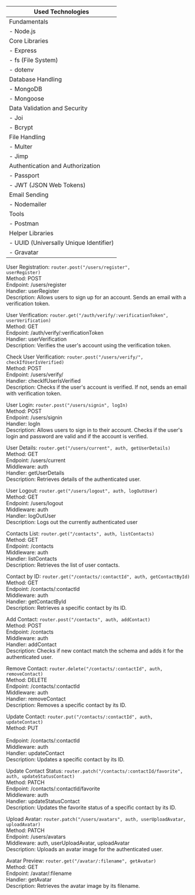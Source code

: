 | Used Technologies                      |
| -------------------------------------- |
| Fundamentals                           |
| - Node.js                              |
| Core Libraries                         |
| - Express                              |
| - fs (File System)                     |
| - dotenv                               |
| Database Handling                      |
| - MongoDB                              |
| - Mongoose                             |
| Data Validation and Security           |
| - Joi                                  |
| - Bcrypt                               |
| File Handling                          |
| - Multer                               |
| - Jimp                                 |
| Authentication and Authorization       |
| - Passport                             |
| - JWT (JSON Web Tokens)                |
| Email Sending                          |
| - Nodemailer                           |
| Tools                                  |
| - Postman                              |
| Helper Libraries                       |
| - UUID (Universally Unique Identifier) |
| - Gravatar                             |

User Registration:
<code>router.post("/users/register", userRegister)</code> </br>
Method: POST </br>
Endpoint: /users/register </br>
Handler: userRegister </br>
Description: Allows users to sign up for an account. Sends an email with a verification token. </br>

User Verification: `router.get("/auth/verify/:verificationToken", userVerification)` </br>
Method: GET </br>
Endpoint: /auth/verify/:verificationToken </br>
Handler: userVerification </br>
Description: Verifies the user's account using the verification token. </br>

Check User Verification: `router.post("/users/verify/", checkIfUserIsVerified)` </br>
Method: POST</br>
Endpoint: /users/verify/ </br>
Handler: checkIfUserIsVerified </br>
Description: Checks if the user's account is verified. If not, sends an email with verification token. </br>

User Login: `router.post("/users/signin", logIn)` </br>
Method: POST </br>
Endpoint: /users/signin </br>
Handler: logIn </br>
Description: Allows users to sign in to their account. Checks if the user's login and password are valid and if the account is verified. </br>

User Details: `router.get("/users/current", auth, getUserDetails)` </br>
Method: GET </br>
Endpoint: /users/current </br>
Middleware: auth </br>
Handler: getUserDetails </br>
Description: Retrieves details of the authenticated user. </br>

User Logout: `router.get("/users/logout", auth, logOutUser)` </br>
Method: GET </br>
Endpoint: /users/logout </br>
Middleware: auth </br>
Handler: logOutUser </br>
Description: Logs out the currently authenticated user </br>

Contacts List: `router.get("/contacts", auth, listContacts)` </br>
Method: GET </br>
Endpoint: /contacts </br>
Middleware: auth </br>
Handler: listContacts </br>
Description: Retrieves the list of user contacts. </br>

Contact by ID: `router.get("/contacts/:contactId", auth, getContactById)` </br>
Method: GET </br>
Endpoint: /contacts/:contactId </br>
Middleware: auth </br>
Handler: getContactById </br>
Description: Retrieves a specific contact by its ID. </br>

Add Contact: `router.post("/contacts", auth, addContact)` </br>
Method: POST </br>
Endpoint: /contacts </br>
Middleware: auth </br>
Handler: addContact </br>
Description: Checks if new contact match the schema and adds it for the authenticated user. </br>

Remove Contact: `router.delete("/contacts/:contactId", auth, removeContact)` </br>
Method: DELETE </br>
Endpoint: /contacts/:contactId </br>
Middleware: auth </br>
Handler: removeContact </br>
Description: Removes a specific contact by its ID. </br>

Update Contact: `router.put("/contacts/:contactId", auth, updateContact)`</br>
Method: PUT </br>  
Endpoint: /contacts/:contactId </br>
Middleware: auth </br>
Handler: updateContact </br>
Description: Updates a specific contact by its ID. </br>

Update Contact Status: `router.patch("/contacts/:contactId/favorite", auth, updateStatusContact)`</br>
Method: PATCH </br>
Endpoint: /contacts/:contactId/favorite </br>
Middleware: auth </br>
Handler: updateStatusContact </br>
Description: Updates the favorite status of a specific contact by its ID. </br>

Upload Avatar: `router.patch("/users/avatars", auth, userUploadAvatar, uploadAvatar)` </br>
Method: PATCH </br>
Endpoint: /users/avatars </br>
Middleware: auth, userUploadAvatar, uploadAvatar </br>
Description: Uploads an avatar image for the authenticated user. </br>

Avatar Preview: `router.get("/avatar/:filename", getAvatar)` </br>
Method: GET </br>
Endpoint: /avatar/:filename </br>
Handler: getAvatar </br>
Description: Retrieves the avatar image by its filename. </br>
